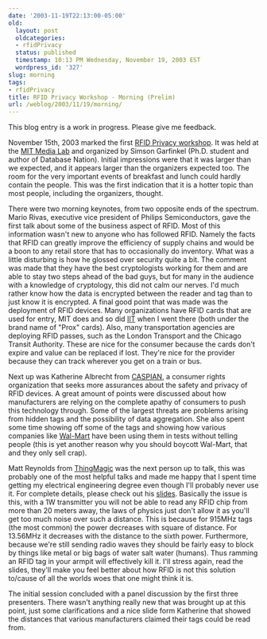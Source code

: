 ```yaml
---
date: '2003-11-19T22:13:00-05:00'
old:
  layout: post
  oldcategories:
  - rfidPrivacy
  status: published
  timestamp: 10:13 PM Wednesday, November 19, 2003 EST
  wordpress_id: '327'
slug: morning
tags:
- rfidPrivacy
title: RFID Privacy Workshop - Morning (Prelim)
url: /weblog/2003/11/19/morning/
---
```


This blog entry is a work in progress.  Please give me feedback.






November 15th, 2003 marked the first [RFID
Privacy workshop](http://www.rfidprivacy.org/).  It was held at the [MIT
Media Lab](http://www.mit.edu/) and organized by Simson Garfinkel (Ph.D. student and author of
Database Nation).  Initial impressions were that it was larger than we
expected, and it appears larger than the organizers expected too.  The room for
the very important events of breakfast and lunch could hardly contain the
people.  This was the first indication that it is a hotter topic than most
people, including the organizers, thought.






There were two morning keynotes, from two opposite ends of the spectrum.  Mario
Rivas, executive vice president of Philips Semiconductors, gave the first talk
about some of the business aspect of RFID.  Most of this information wasn't new
to anyone who has followed RFID.  Namely the facts that RFID can greatly
improve the efficiency of supply chains and would be a boon to any retail store
that has to occasionally do inventory.  What was a little disturbing is how he
glossed over security quite a bit.  The comment was made that they have the
best cryptologists working for them and are able to stay two steps ahead of the
bad guys, but for many in the audience with a knowledge of cryptology, this did
not calm our nerves.  I'd much rather know how the data is encrypted between
the reader and tag than to just know it is encrypted.  A final good point that
was made was the deployment of RFID devices.  Many organizations have RFID
cards that are used for entry, MIT does and so did [IIT](http://www.iit.edu/) when I went there (both under the brand name
of "Prox" cards).  Also, many transportation agencies are deploying RFID
passes, such as the London Transport and the Chicago Transit Authority.  These
are nice for the consumer because the cards don't expire and value can be
replaced if lost.  They're nice for the provider because they can track
wherever you get on a train or bus.






Next up was Katherine Albrecht from [CASPIAN](http://www.spychips.com/), a consumer rights organization
that seeks more assurances about the safety and privacy of RFID devices.  A
great amount of points were discussed about how manufacturers are relying on
the complete apathy of consumers to push this technology through.  Some of the
largest threats are problems arising from hidden tags and the possibility of
data aggregation.  She also spent some time showing off some of the tags and
showing how various companies like [Wal-Mart](http://www.walmart.com/) have been using them in tests
without telling people (this is yet another reason why you should boycott
Wal-Mart, that and they only sell crap).






Matt Reynolds from [ThingMagic](http://www.thingmagic.com/) was the
next person up to talk, this was probably one of the most helpful talks and
made me happy that I spent time getting my electrical engineering degree even
though I'll probably never use it.  For complete details, please check out his
[slides](http://www.rfidprivacy.org/papers/physicsofrfid.pdf).
Basically the issue is this, with a 1W transmitter you will not be able to
read any RFID chip from more than 20 meters away, the laws of physics just don't
allow it as you'll get too much noise over such a distance.  This is because
for 915MHz tags (the most common) the power decreases with square of distance.
For 13.56MHz it decreases with the distance to the sixth power.  Furthermore,
because we're still sending radio waves they should be fairly easy to block by
things like metal or big bags of water salt water (humans).  Thus ramming an
RFID tag in your armpit will effectively kill it.  I'll stress again, read the
slides, they'll make you feel better about how RFID is not this solution
to/cause of all the worlds woes that one might think it is.






The initial session concluded with a panel discussion by the first three
presenters.  There wasn't anything really new that was brought up at this
point, just some clarifications and a nice slide form Katherine that showed
the distances that various manufacturers claimed their tags could be read
from.
